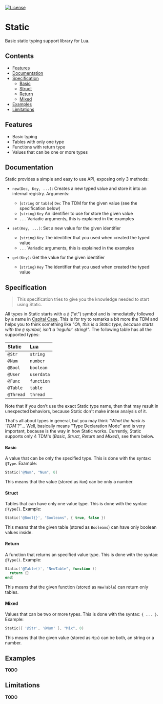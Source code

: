 [![License][LicenseBadge]][licenseURL]

# Static

Basic static typing support library for Lua.

## Contents

  - [Features](#features)
  - [Documentation](#documentation)
  - [Specification](#specification)
  	- [Basic](#basic)
  	- [Struct](#struct)
  	- [Return](#return)
  	- [Mixed](#mixed)
  - [Examples](#examples)
  - [Limitations](#limitations)

## Features

  - Basic typing
  - Tables with only one type
  - Functions with return type
  - Values that can be one or more types

## Documentation

Static provides a simple and easy to use API, exposing only 3 methods:

  - `new(Dec, Key, ...)`: Creates a new typed value and store it into an internal registry. Arguments:
    - (`string` or `table`) `Dec` The TDM for the given value (see the specification below)
    - (`string`) `Key` An identifier to use for store the given value
    - `...` Variadic arguments, this is explained in the examples

  - `set(Key, ...)`: Set a new value for the given identifier
    - (`string`) `Key` The identifier that you used when created the typed value
    - `...` Variadic arguments, this is explained in the examples

  - `get(Key)`: Get the value for the given identifier
    - (`string`) `Key` The identifier that you used when created the typed value

## Specification

> This specification tries to give you the knowledge needed to start using Static.

All types in Static starts with a `@` ("at") symbol and is inmediatelly followed by a name in [Capital Case][Capitalization]. This is for try to remarks a bit more the TDM and helps you to think something like *"Oh, this is a Static type, because starts with the `@` symbol, isn't a 'regular' string!"*. The following table has all the supported types:

| Static    | Lua        |
|:----------|:-----------|
| `@Str`    | `string`   |
| `@Num`    | `number`   |
| `@Bool`   | `boolean`  |
| `@User`   | `userdata` |
| `@Func`   | `function` |
| `@Table`  | `table`    |
| `@Thread` | `thread`   |

Note that if you don't use the exact Static type name, then that may result in unexpected behaviors, because Static don't make intese analysis of it.

That's all about types in general, but you may think *"What the heck is 'TDM'?"*... Well, basically means "Type Declaration Mode" and is very important, because is the way in how Static works. Currently, Static supports only 4 TDM's (*Basic*, *Struct*, *Return* and *Mixed*), see them below.

#### Basic

A value that can be only the specified type. This is done with the syntax: `@Type`. Example:

```lua
Static('@Num', "Num", 0)
```

This means that the value (stored as `Num`) can be only a number.

#### Struct

Tables that can have only one value type. This is done with the syntax: `@Type{}`. Example:

```lua
Static('@Bool{}', "Booleans", { true, false })
```

This means that the given table (stored as `Booleans`) can have only boolean values inside.

#### Return

A function that returns an specified value type. This is done with the syntax: `@Type()`. Example:

```lua
Static('@Table()', "NewTable", function ()
  return {}
end)
```

This means that the given function (stored as `NewTable`) can return only tables.

#### Mixed

Values that can be two or more types. This is done with the syntax: `{ ... }`. Example:

```lua
Static({ '@Str', '@Num' }, "Mix", 0)
```

This means that the given value (stored as `Mix`) can be both, an string or a number.

## Examples

__TODO__

## Limitations

__TODO__

[LicenseBadge]: https://img.shields.io/badge/License-Zlib-brightgreen?style=for-the-badge
[LicenseURL]: https://opensource.org/licenses/Zlib
[Capitalization]: https://en.wikipedia.org/wiki/Capitalization